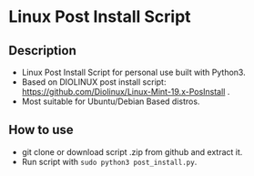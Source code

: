 # Linux Post Install Script

## Description
- Linux Post Install Script for personal use built with Python3.
- Based on DIOLINUX post install script: https://github.com/Diolinux/Linux-Mint-19.x-PosInstall .
- Most suitable for Ubuntu/Debian Based distros.


## How to use
- git clone or download script .zip from github and extract it.
- Run script with `sudo python3 post_install.py`.
